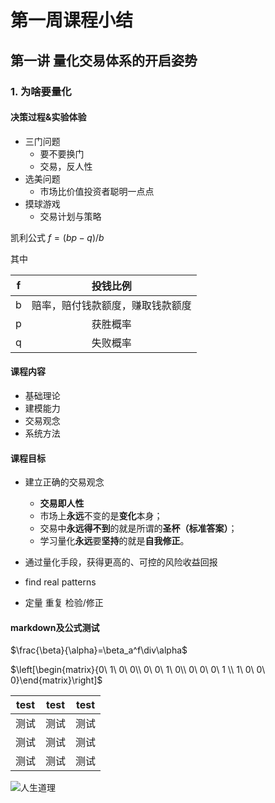 # 第一周课程小结



## 第一讲 量化交易体系的开启姿势

### 1. 为啥要量化

#### 决策过程&实验体验

- 三门问题
  - 要不要换门
  - 交易，反人性
- 选美问题
  - 市场比价值投资者聪明一点点
- 摸球游戏
  - 交易计划与策略



凯利公式 $f=(bp-q)/b$

其中

|  f   |             投钱比例             |
| :--: | :------------------------------: |
|  b   | 赔率，赔付钱款额度，赚取钱款额度 |
|  p   |             获胜概率             |
|  q   |             失败概率             |

#### 课程内容

- 基础理论
- 建模能力
- 交易观念
- 系统方法

#### 课程目标

- 建立正确的交易观念
  - **交易即人性**
  - 市场上**永远**不变的是**变化**本身；
  - 交易中**永远得不到**的就是所谓的**圣杯（标准答案）**；
  - 学习量化**永远**要**坚持**的就是**自我修正**。
- 通过量化手段，获得更高的、可控的风险收益回报

- find real patterns
- 定量 重复 检验/修正

#### markdown及公式测试

$\frac{\beta}{\alpha}=\beta_a^f\div\alpha$

$\left[\begin{matrix}{0\ 1\ 0\ 0\\ 0\ 0\ 1\ 0\\ 0\ 0\ 0\ 1 \\ 1\ 0\ 0\ 0}\end{matrix}\right]$

| test | test | test |
| ---- | ---- | ---- |
| 测试 | 测试 | 测试 |
| 测试 | 测试 | 测试 |
| 测试 | 测试 | 测试 |

![人生道理](人生道理.png)
